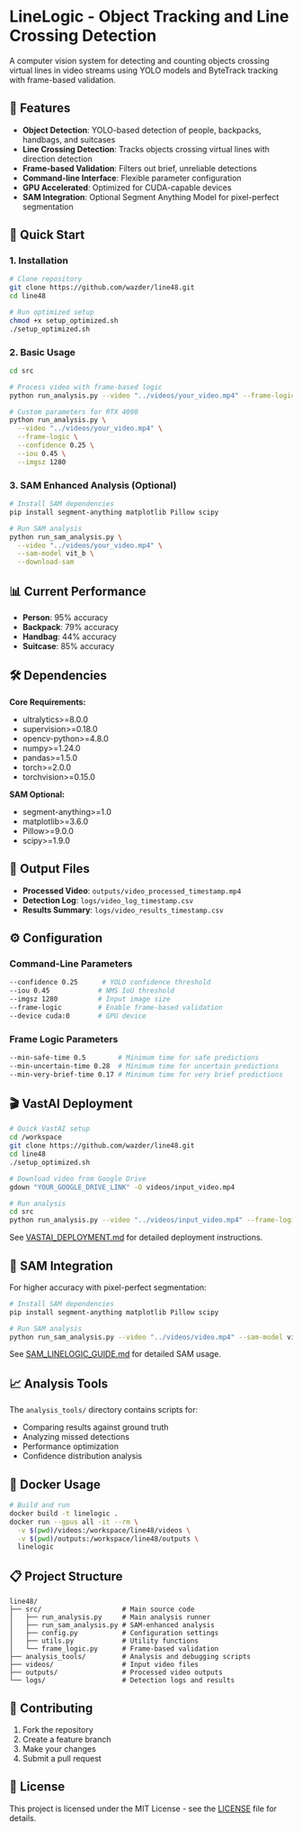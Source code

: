 # LineLogic - Object Tracking and Line Crossing Detection

A computer vision system for detecting and counting objects crossing virtual lines in video streams using YOLO models and ByteTrack tracking with frame-based validation.

## 🎯 Features

- **Object Detection**: YOLO-based detection of people, backpacks, handbags, and suitcases
- **Line Crossing Detection**: Tracks objects crossing virtual lines with direction detection
- **Frame-based Validation**: Filters out brief, unreliable detections
- **Command-line Interface**: Flexible parameter configuration
- **GPU Accelerated**: Optimized for CUDA-capable devices
- **SAM Integration**: Optional Segment Anything Model for pixel-perfect segmentation

## 🚀 Quick Start

### 1. Installation
```bash
# Clone repository
git clone https://github.com/wazder/line48.git
cd line48

# Run optimized setup
chmod +x setup_optimized.sh
./setup_optimized.sh
```

### 2. Basic Usage
```bash
cd src

# Process video with frame-based logic
python run_analysis.py --video "../videos/your_video.mp4" --frame-logic

# Custom parameters for RTX 4090
python run_analysis.py \
  --video "../videos/your_video.mp4" \
  --frame-logic \
  --confidence 0.25 \
  --iou 0.45 \
  --imgsz 1280
```

### 3. SAM Enhanced Analysis (Optional)
```bash
# Install SAM dependencies
pip install segment-anything matplotlib Pillow scipy

# Run SAM analysis
python run_sam_analysis.py \
  --video "../videos/your_video.mp4" \
  --sam-model vit_b \
  --download-sam
```

## 📊 Current Performance
- **Person**: 95% accuracy
- **Backpack**: 79% accuracy  
- **Handbag**: 44% accuracy
- **Suitcase**: 85% accuracy

## 🛠️ Dependencies

**Core Requirements:**
- ultralytics>=8.0.0
- supervision>=0.18.0
- opencv-python>=4.8.0
- numpy>=1.24.0
- pandas>=1.5.0
- torch>=2.0.0
- torchvision>=0.15.0

**SAM Optional:**
- segment-anything>=1.0
- matplotlib>=3.6.0
- Pillow>=9.0.0
- scipy>=1.9.0

## 📁 Output Files

- **Processed Video**: `outputs/video_processed_timestamp.mp4`
- **Detection Log**: `logs/video_log_timestamp.csv`
- **Results Summary**: `logs/video_results_timestamp.csv`

## ⚙️ Configuration

### Command-Line Parameters
```bash
--confidence 0.25      # YOLO confidence threshold
--iou 0.45            # NMS IoU threshold
--imgsz 1280          # Input image size
--frame-logic         # Enable frame-based validation
--device cuda:0       # GPU device
```

### Frame Logic Parameters
```bash
--min-safe-time 0.5        # Minimum time for safe predictions
--min-uncertain-time 0.28  # Minimum time for uncertain predictions
--min-very-brief-time 0.17 # Minimum time for very brief predictions
```

## 🎬 VastAI Deployment

```bash
# Quick VastAI setup
cd /workspace
git clone https://github.com/wazder/line48.git
cd line48
./setup_optimized.sh

# Download video from Google Drive
gdown "YOUR_GOOGLE_DRIVE_LINK" -O videos/input_video.mp4

# Run analysis
cd src
python run_analysis.py --video "../videos/input_video.mp4" --frame-logic
```

See [VASTAI_DEPLOYMENT.md](VASTAI_DEPLOYMENT.md) for detailed deployment instructions.

## 🔬 SAM Integration

For higher accuracy with pixel-perfect segmentation:

```bash
# Install SAM dependencies
pip install segment-anything matplotlib Pillow scipy

# Run SAM analysis
python run_sam_analysis.py --video "../videos/video.mp4" --sam-model vit_b
```

See [SAM_LINELOGIC_GUIDE.md](SAM_LINELOGIC_GUIDE.md) for detailed SAM usage.

## 📈 Analysis Tools

The `analysis_tools/` directory contains scripts for:
- Comparing results against ground truth
- Analyzing missed detections  
- Performance optimization
- Confidence distribution analysis

## 🐳 Docker Usage

```bash
# Build and run
docker build -t linelogic .
docker run --gpus all -it --rm \
  -v $(pwd)/videos:/workspace/line48/videos \
  -v $(pwd)/outputs:/workspace/line48/outputs \
  linelogic
```

## 📋 Project Structure

```
line48/
├── src/                    # Main source code
│   ├── run_analysis.py     # Main analysis runner
│   ├── run_sam_analysis.py # SAM-enhanced analysis
│   ├── config.py           # Configuration settings
│   ├── utils.py            # Utility functions
│   └── frame_logic.py      # Frame-based validation
├── analysis_tools/         # Analysis and debugging scripts
├── videos/                 # Input video files
├── outputs/                # Processed video outputs
└── logs/                   # Detection logs and results
```

## 🤝 Contributing

1. Fork the repository
2. Create a feature branch
3. Make your changes
4. Submit a pull request

## 📄 License

This project is licensed under the MIT License - see the [LICENSE](LICENSE) file for details.
